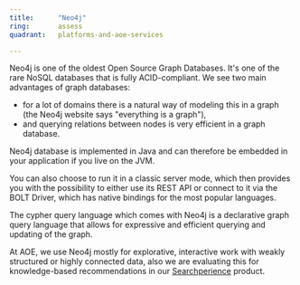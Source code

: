 ```yaml
---
title:      "Neo4j"
ring:       assess
quadrant:   platforms-and-aoe-services

---
```

Neo4j is one of the oldest Open Source Graph Databases. It's one of the rare NoSQL databases that is fully ACID-compliant. We see two main advantages of graph databases:

* for a lot of domains there is a natural way of modeling this in a graph (the Neo4j website says "everything is a graph"),
* and querying relations between nodes is very efficient in a graph database.

Neo4j database is implemented in Java and can therefore be embedded in your application if you live on the JVM.

You can also choose to run it in a classic server mode, which then provides you with the possibility to either use its REST API or connect to it via the BOLT Driver, which has native bindings for the most popular languages.

The cypher query language which comes with Neo4j is a declarative graph query language that allows for expressive and efficient querying and updating of the graph.

At AOE, we use Neo4j mostly for explorative, interactive work with weakly structured or highly connected data, also we are evaluating this for knowledge-based recommendations in our [Searchperience](http://www.searchperience.de/home.html) product.
